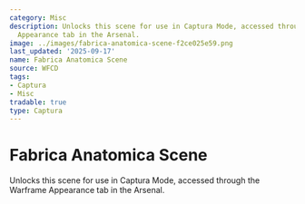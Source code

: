 ```yaml
---
category: Misc
description: Unlocks this scene for use in Captura Mode, accessed through the Warframe
  Appearance tab in the Arsenal.
image: ../images/fabrica-anatomica-scene-f2ce025e59.png
last_updated: '2025-09-17'
name: Fabrica Anatomica Scene
source: WFCD
tags:
- Captura
- Misc
tradable: true
type: Captura
---
```


# Fabrica Anatomica Scene

Unlocks this scene for use in Captura Mode, accessed through the Warframe Appearance tab in the Arsenal.

